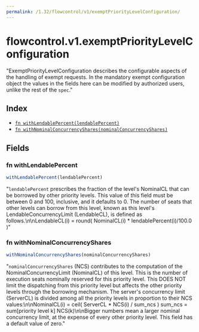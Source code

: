 ```yaml
---
permalink: /1.32/flowcontrol/v1/exemptPriorityLevelConfiguration/
---
```


# flowcontrol.v1.exemptPriorityLevelConfiguration

"ExemptPriorityLevelConfiguration describes the configurable aspects of the handling of exempt requests. In the mandatory exempt configuration object the values in the fields here can be modified by authorized users, unlike the rest of the `spec`."

## Index

* [`fn withLendablePercent(lendablePercent)`](#fn-withlendablepercent)
* [`fn withNominalConcurrencyShares(nominalConcurrencyShares)`](#fn-withnominalconcurrencyshares)

## Fields

### fn withLendablePercent

```ts
withLendablePercent(lendablePercent)
```

"`lendablePercent` prescribes the fraction of the level's NominalCL that can be borrowed by other priority levels.  This value of this field must be between 0 and 100, inclusive, and it defaults to 0. The number of seats that other levels can borrow from this level, known as this level's LendableConcurrencyLimit (LendableCL), is defined as follows.\n\nLendableCL(i) = round( NominalCL(i) * lendablePercent(i)/100.0 )"

### fn withNominalConcurrencyShares

```ts
withNominalConcurrencyShares(nominalConcurrencyShares)
```

"`nominalConcurrencyShares` (NCS) contributes to the computation of the NominalConcurrencyLimit (NominalCL) of this level. This is the number of execution seats nominally reserved for this priority level. This DOES NOT limit the dispatching from this priority level but affects the other priority levels through the borrowing mechanism. The server's concurrency limit (ServerCL) is divided among all the priority levels in proportion to their NCS values:\n\nNominalCL(i)  = ceil( ServerCL * NCS(i) / sum_ncs ) sum_ncs = sum[priority level k] NCS(k)\n\nBigger numbers mean a larger nominal concurrency limit, at the expense of every other priority level. This field has a default value of zero."